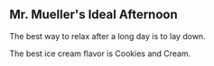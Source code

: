## Mr. Mueller's Ideal Afternoon

The best way to relax after a long day is to lay down.

The best ice cream flavor is Cookies and Cream.